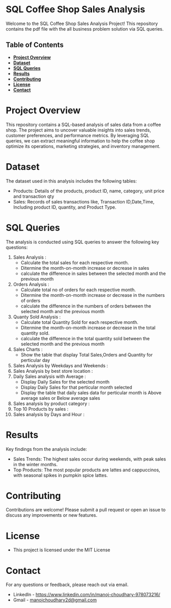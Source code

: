 # SQL Coffee Shop Sales Analysis

Welcome to the SQL Coffee Shop Sales Analysis Project! This repository contains the pdf file with the all business problem solution via SQL queries.

## Table of Contents
* **[Project Overview](#1)**
* **[Dataset](#2)**
* **[SQL Queries](#3)**
* **[Results](#4)**
* **[Contributing](#5)**
* **[License](#6)**
* **[Contact](#7)**

<a id='1'></a>
# Project Overview
This repository contains a SQL-based analysis of sales data from a coffee shop. The project aims to uncover valuable insights into sales trends, customer preferences, and performance metrics. By leveraging SQL queries, we can extract meaningful information to help the coffee shop optimize its operations, marketing strategies, and inventory management.

<a id='2'></a>
# Dataset
The dataset used in this analysis includes the following tables:

* Products: Details of the products, product ID, name, category, unit price and transaction qty
* Sales: Records of sales transactions like, Transaction ID,Date,Time, Including product ID, quantity, and Product Type.

<a id='3'></a>
# SQL Queries
The analysis is conducted using SQL queries to answer the following key questions:

1. Sales Analysis :
   * Calculate the total sales for each respective month.
   * Ditermine the month-on-month increase or decrease in sales
   * calculate the difference in sales between the selected month and the previous month
2. Orders Analysis :
   * Calculate total no of orders for each respective month.
   * Ditermine the month-on-month increase or decrease in the numbers of orders
   * calculate the difference in the numbers of orders between the selected month and the previous month
3. Quanty Sold Analysis :
   * Calculate total Quantity Sold for each respective month.
   * Ditermine the month-on-month increase or decrease in the total quantity sold.
   * calculate the difference in the total quantity sold between the selected month and the previous month
4. Sales Charts :
   * Show the table that display Total Sales,Orders and Quantity for perticular day
5. Sales Analysis by Weekdays and Weekends :
6. Sales Analysis by best store location :
7. Daily Sales analysis with Average  :
   * Display Daily Sales for the selected month
   * Display Daily Sales for that perticular month selected
   *  Display the table that daily sales data for perticular month is Above average sales or Below average sales
8. Sales analysis by product category :
9. Top 10 Products by sales :
10. Sales analysis by Days and Hour :

<a id='4'></a>
# Results
Key findings from the analysis include:

* Sales Trends: The highest sales occur during weekends, with peak sales in the winter months.
* Top Products: The most popular products are lattes and cappuccinos, with seasonal spikes in pumpkin spice lattes.

<a id='5'></a>
# Contributing
Contributions are welcome! Please submit a pull request or open an issue to discuss any improvements or new features.  

<a id='6'></a>
# License
* This project is licensed under the MIT License


<a id='7'></a>
# Contact
For any questions or feedback, please reach out via email.

* LinkedIn - https://www.linkedin.com/in/manoj-choudhary-978073216/
* Gmail - manojchoudhary2d@gmail.com
